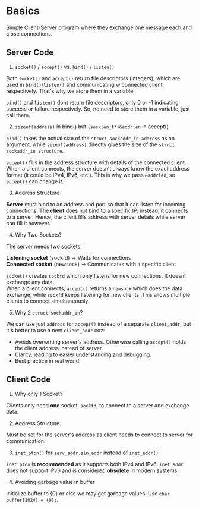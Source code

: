 # Basics

Simple Client-Server program where they exchange one message each and close connections.

## Server Code

1. `socket()` / `accept()` vs. `bind()` / `listen()`

Both `socket()` and `accept()` return file descriptors (integers), which are used in `bind()`/`listen()` and communicating w connected client respectively. That's why we store them in a variable.

`bind()` and `listen()` dont return file descriptors, only 0 or -1 indicating success or failure respectively. So, no need to store them in a variable, just call them.

2. `sizeof(address)` in bind() but `(socklen_t*)&addrlen` in accept()

`bind()` takes the actual size of the `struct sockaddr_in address` as an argument, while `sizeof(address)` directly gives the size of the `struct sockaddr_in structure`.

`accept()` fills in the address structure with details of the connected client. When a client connects, the server doesn’t always know the exact address format (it could be IPv4, IPv6, etc.). This is why we pass `&addrlen`, so `accept()` can change it.

3. Address Structure

**Server** must bind to an address and port so that it can listen for incoming connections. The **client** does not bind to a specific IP; instead, it connects to a server. Hence, the client fills address with server details while server can fill it however.

4. Why Two Sockets?

The server needs two sockets:

**Listening socket** (sockfd) → Waits for connections  
**Connected socket** (newsock) → Communicates with a specific client

`socket()` creates `sockfd` which only listens for new connections. It doesnt exchange any data.  
When a client connects, `accept()` returns a `newsock` which does the data exchange, while `sockfd` keeps listening for new clients. This allows multiple clients to connect simultaneously.

5. Why 2 `struct sockaddr_in`?

We can use just `address` for `accept()` instead of a separate `client_addr`, but it's better to use a new `client_addr` coz:

- Avoids overwriting server's address. Otherwise calling `accept()`  holds the client address instead of server.
- Clarity, leading to easier understanding and debugging.
- Best practice in real world.

## Client Code

1. Why only 1 Socket?

Clients only need **one** socket, `sockfd`, to connect to a server and exchange data.

2. Address Structure

Must be set for the server's address as client needs to connect to server for communication.

3. `inet_pton()` for `serv_addr.sin_addr` instead of `inet_addr()`

`inet_pton` is **recommended** as it supports both IPv4 and IPv6. `inet_addr` does not support IPv6 and is considered **obsolete** in modern systems.

4. Avoiding garbage value in buffer

Initialize buffer to {0} or else we may get garbage values. Use `char buffer[1024] = {0};`.
